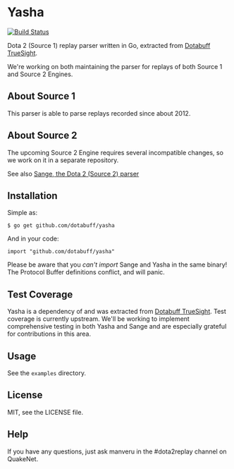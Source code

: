 # Yasha

[![Build Status](https://travis-ci.org/dotabuff/yasha.svg?branch=master)](https://travis-ci.org/dotabuff/yasha)

Dota 2 (Source 1) replay parser written in Go, extracted from [Dotabuff TrueSight](https://secure.dotabuff.com/truesight).

We're working on both maintaining the parser for replays of both Source 1 and Source 2 Engines.

## About Source 1

This parser is able to parse replays recorded since about 2012.

## About Source 2

The upcoming Source 2 Engine requires several incompatible changes, so we work on it in a separate repository.

See also [Sange, the Dota 2 (Source 2) parser](http://github.com/dotabuff/sange)

## Installation

Simple as:

    $ go get github.com/dotabuff/yasha

And in your code:

    import "github.com/dotabuff/yasha"

Please be aware that you _can't import_ Sange and Yasha in the same binary!
The Protocol Buffer definitions conflict, and will panic.

## Test Coverage

Yasha is a dependency of and was extracted from [Dotabuff TrueSight](https://secure.dotabuff.com/truesight). Test coverage is currently upstream. We'll be working to implement comprehensive testing in both Yasha and Sange and are especially grateful for contributions in this area.

## Usage

See the `examples` directory.

## License

MIT, see the LICENSE file.

## Help

If you have any questions, just ask manveru in the #dota2replay channel on QuakeNet.
